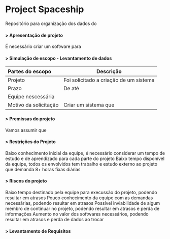 # Project Spaceship
Repositório para organização dos dados do 

#### > Apresentação de projeto
É necessário criar um software para 

#### > Simulação de escopo - Levantamento de dados
| Partes do escopo	| Descrição |
| :------ | ----------- |
| Projeto	| Foi solicitado a criação de um sistema |
| Prazo	| De  até |
| Equipe nescessária |	 |
| Motivo da solicitação |	Criar um sistema que |

#### > Premissas do projeto
Vamos assumir que

#### > Restrições do Projeto
Baixo conhecimento inicial da equipe, é necessário considerar um tempo de estudo e de aprendizado para cada parte do projeto
Baixo tempo disponível da equipe, todos os envolvidos tem trabalho e estudo externo ao projeto que demanda 8+ horas fixas diárias

#### > Riscos do projeto
Baixo tempo destinado pela equipe para execussão do projeto, podendo resultar em atrasos
Pouco conhecimento da equipe com as demandas necessárias, podendo resultar em atrasos
Possível inviabilidade de algum membro de continuar no projeto, podendo resultar em atrasos e perda de informações
Aumento no valor dos softwares necessários, podendo resultar em atrasos e perda de dados ao trocar

#### > Levantamento de Requisitos
